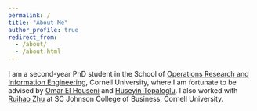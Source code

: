```yaml
---
permalink: /
title: "About Me"
author_profile: true
redirect_from: 
  - /about/
  - /about.html
---
```


I am a second-year PhD student in the School of [Operations Research and Information Engineering](https://www.orie.cornell.edu/orie), Cornell University, where I am fortunate to be advised by [Omar El Houseni](https://people.orie.cornell.edu/oe46/) and [Huseyin Topaloglu](https://people.orie.cornell.edu/huseyin/). I also worked with [Ruihao Zhu](rzhu.github.io) at SC Johnson College of Business, Cornell University. 
